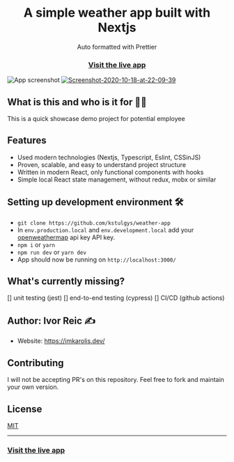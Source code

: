 <h1 align="center">A simple weather app built with Nextjs</h1>

<div align="center">Auto formatted with Prettier</div>

<h3 align="center">
  <a href="https://weather-app-coral-alpha.vercel.app/">Visit the live app</a>
</h3>

![App screenshot](https://ibb.co/Fz4S6cm)
<a href="https://ibb.co/Fz4S6cm"><img src="https://i.ibb.co/7KtwvBj/Screenshot-2020-10-18-at-22-09-39.png" alt="Screenshot-2020-10-18-at-22-09-39" border="0" /></a>

## What is this and who is it for 🤷‍♀️

This is a quick showcase demo project for potential employee

## Features

- Used modern technologies (Nextjs, Typescript, Eslint, CSSinJS)
- Proven, scalable, and easy to understand project structure
- Written in modern React, only functional components with hooks
- Simple local React state management, without redux, mobx or similar

## Setting up development environment 🛠

- `git clone https://github.com/kstulgys/weather-app`
- In `env.production.local` and `env.development.local` add your [openweathermap](https://openweathermap.org/) api key API key.
- `npm i` or `yarn`
- `npm run dev` or `yarn dev`
- App should now be running on `http://localhost:3000/`

## What's currently missing?

[] unit testing (jest)
[] end-to-end testing (cypress)
[] CI/CD (github actions)

## Author: Ivor Reic ✍️

- Website: https://imkarolis.dev/

## Contributing

I will not be accepting PR's on this repository. Feel free to fork and maintain your own version.

## License

[MIT](https://opensource.org/licenses/MIT)

<hr>

<h3>
  <a href="https://weather-app-coral-alpha.vercel.app/">Visit the live app</a>
</h3>
